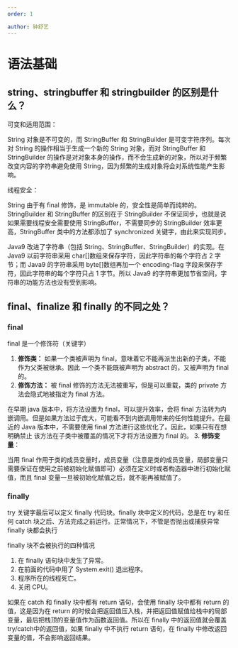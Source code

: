 ```yaml
---
order: 1

author: 钟舒艺
---
```

# 语法基础

## string、stringbuffer 和 stringbuilder 的区别是什么？

可变和适用范围：

String 对象是不可变的，而 StringBuffer 和 StringBuilder 是可变字符序列。每次对 String 的操作相当于生成一个新的 String 对象，而对 StringBuffer 和 StringBuilder 的操作是对对象本身的操作，而不会生成新的对象，所以对于频繁改变内容的字符串避免使用 String，因为频繁的生成对象将会对系统性能产生影响。

线程安全：

String 由于有 final 修饰，是 immutable 的，安全性是简单而纯粹的。StringBuilder 和 StringBuffer 的区别在于 StringBuilder 不保证同步，也就是说如果需要线程安全需要使用 StringBuffer，不需要同步的 StringBuilder 效率更高，StringBuffer 类中的方法都添加了 synchronized 关键字，由此来实现同步。

Java9 改进了字符串（包括 String、StringBuffer、StringBuilder）的实现。在 Java9 以前字符串采用 char[]数组来保存字符，因此字符串的每个字符占 2 字节；而 Java9 的字符串采用 byte[]数组再加一个 encoding-flag 字段来保存字符，因此字符串的每个字符只占 1 字节。所以 Java9 的字符串更加节省空间，字符串的功能方法也没有受到影响。

## final、finalize 和 finally 的不同之处？

### final

final 是一个修饰符（关键字）

1. **修饰类：**
如果一个类被声明为 final，意味着它不能再派生出新的子类，不能作为父类被继承。因此 一个类不能既被声明为 abstract 的，又被声明为 final 的。
2. **修饰方法：**
被 final 修饰的方法无法被重写，但是可以重载，类的 private 方法会隐式地被指定为 final 方法。

在早期 java 版本中，将方法设置为 final，可以提升效率，会将 final 方法转为内嵌调用。但是如果方法过于庞大，可能看不到内嵌调用带来的任何性能提升。在最近的 Java 版本中，不需要使用 final 方法进行这些优化了。因此，如果只有在想明确禁止 该方法在子类中被覆盖的情况下才将方法设置为 final 的。
3. **修饰变量**：

当用 final 作用于类的成员变量时，成员变量（注意是类的成员变量，局部变量只需要保证在使用之前被初始化赋值即可）必须在定义时或者构造器中进行初始化赋值，而且 final 变量一旦被初始化赋值之后，就不能再被赋值了。

### finally

try 关键字最后可以定义 finally 代码块。finally 块中定义的代码，总是在 try 和任何 catch 块之后、方法完成之前运行。正常情况下，不管是否抛出或捕获异常 finally 块都会执行

finally 块不会被执行的四种情况

1. 在 finally 语句块中发生了异常。
2. 在前面的代码中用了 System.exit() 退出程序。
3. 程序所在的线程死亡。
4. 关闭 CPU。

如果在 catch 和 finally 块中都有 return 语句，会使用 finally 块中都有 return 的值，这是因为在 return 的时候会把返回值压入栈，并把返回值赋值给栈中的局部变量，最后把栈顶的变量值作为函数返回值。所以在 finally 中的返回值就会覆盖 try/catch中的返回值，如果 finally 中不执行 return 语句，在 finally 中修改返回变量的值，不会影响返回结果。
